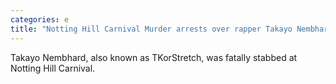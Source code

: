 ```yaml
---
categories: e
title: "Notting Hill Carnival Murder arrests over rapper Takayo Nembhard stabbing"
---
```

Takayo Nembhard, also known as TKorStretch, was fatally stabbed at Notting Hill Carnival.